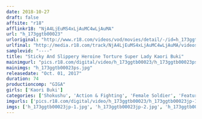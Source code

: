 ```yaml
---
date: 2018-10-27
draft: false
affsite: "r18"
afflinkr18: "NjA4LjEuMS4xLjAuMC4wLjAuMA"
url: "h_173ggtb00023"
urloriginal: "http://www.r18.com/videos/vod/movies/detail/-/id=h_173ggtb00023"
urlfinal: "http://media.r18.com/track/NjA4LjEuMS4xLjAuMC4wLjAuMA/videos/vod/movies/detail/-/id=h_173ggtb00023"
samplevid: "----"
title: "Sticky And Slippery Heroine Torture Super Lady Kaori Buki"
mainimgurl: "pics.r18.com/digital/video/h_173ggtb00023/h_173ggtb00023ps.jpg"
mainimgs: "h_173ggtb00023ps.jpg"
releasedate: "Oct. 01, 2017"
duration: 74
productioncomp: "GIGA"
girls: ['Kaori Buki']
categories: ['Shokushu', 'Action & Fighting', 'Female Soldier', 'Featured Actress', 'Special Effects', 'Handjob']
imgurls: ['pics.r18.com/digital/video/h_173ggtb00023/h_173ggtb00023jp-1.jpg', 'pics.r18.com/digital/video/h_173ggtb00023/h_173ggtb00023jp-2.jpg', 'pics.r18.com/digital/video/h_173ggtb00023/h_173ggtb00023jp-3.jpg', 'pics.r18.com/digital/video/h_173ggtb00023/h_173ggtb00023jp-4.jpg', 'pics.r18.com/digital/video/h_173ggtb00023/h_173ggtb00023jp-5.jpg', 'pics.r18.com/digital/video/h_173ggtb00023/h_173ggtb00023jp-6.jpg', 'pics.r18.com/digital/video/h_173ggtb00023/h_173ggtb00023jp-7.jpg', 'pics.r18.com/digital/video/h_173ggtb00023/h_173ggtb00023jp-8.jpg', 'pics.r18.com/digital/video/h_173ggtb00023/h_173ggtb00023jp-9.jpg', 'pics.r18.com/digital/video/h_173ggtb00023/h_173ggtb00023jp-10.jpg', 'pics.r18.com/digital/video/h_173ggtb00023/h_173ggtb00023jp-11.jpg', 'pics.r18.com/digital/video/h_173ggtb00023/h_173ggtb00023jp-12.jpg', 'pics.r18.com/digital/video/h_173ggtb00023/h_173ggtb00023jp-13.jpg', 'pics.r18.com/digital/video/h_173ggtb00023/h_173ggtb00023jp-14.jpg', 'pics.r18.com/digital/video/h_173ggtb00023/h_173ggtb00023jp-15.jpg', 'pics.r18.com/digital/video/h_173ggtb00023/h_173ggtb00023jp-16.jpg', 'pics.r18.com/digital/video/h_173ggtb00023/h_173ggtb00023jp-17.jpg', 'pics.r18.com/digital/video/h_173ggtb00023/h_173ggtb00023jp-18.jpg', 'pics.r18.com/digital/video/h_173ggtb00023/h_173ggtb00023jp-19.jpg', 'pics.r18.com/digital/video/h_173ggtb00023/h_173ggtb00023jp-20.jpg']
imgs: ['h_173ggtb00023jp-1.jpg', 'h_173ggtb00023jp-2.jpg', 'h_173ggtb00023jp-3.jpg', 'h_173ggtb00023jp-4.jpg', 'h_173ggtb00023jp-5.jpg', 'h_173ggtb00023jp-6.jpg', 'h_173ggtb00023jp-7.jpg', 'h_173ggtb00023jp-8.jpg', 'h_173ggtb00023jp-9.jpg', 'h_173ggtb00023jp-10.jpg', 'h_173ggtb00023jp-11.jpg', 'h_173ggtb00023jp-12.jpg', 'h_173ggtb00023jp-13.jpg', 'h_173ggtb00023jp-14.jpg', 'h_173ggtb00023jp-15.jpg', 'h_173ggtb00023jp-16.jpg', 'h_173ggtb00023jp-17.jpg', 'h_173ggtb00023jp-18.jpg', 'h_173ggtb00023jp-19.jpg', 'h_173ggtb00023jp-20.jpg']
---
```

